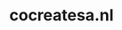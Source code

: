 ---
layout: post
title:  "cocreatesa.nl"
internal_url:  "/data/cocreatesa.nl.html"
categories: dutchgov
---